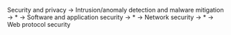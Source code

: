 Security and privacy 
	-> Intrusion/anomaly detection and malware mitigation -> *
	-> Software and application security -> *
	-> Network security -> *
		-> Web protocol security